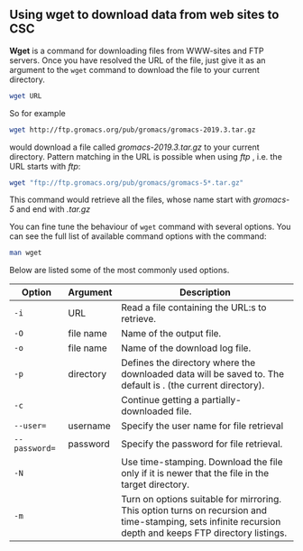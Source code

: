 ## Using wget to download data from web sites to CSC 
**Wget** is a command for downloading files from  WWW-sites and FTP servers. Once you have resolved the URL of the file, just give it as an argument to the `wget` command to download the file to your current directory.

```bash
wget URL
``` 
So for example 

```bash
wget http://ftp.gromacs.org/pub/gromacs/gromacs-2019.3.tar.gz
```
would download a file called _gromacs-2019.3.tar.gz_ to your current directory.
Pattern matching in the URL is possible when using _ftp_ , i.e. the URL starts with _ftp_:

```bash
wget "ftp://ftp.gromacs.org/pub/gromacs/gromacs-5*.tar.gz"
```
This command would retrieve all the files, whose name start with _gromacs-5_ and end with
_.tar.gz_

You can fine tune the behaviour of `wget` command with several options. 
You can see the full list of available command options with the command:
```bash
man wget
```
Below are listed some of the most commonly used options.

|Option 	| Argument | Description |
|---------------|----------|-------------|
|`-i`		|URL	   |Read a file containing the URL:s to retrieve.		 |
|`-O`		|file name |Name of the output file.		 |
|`-o`		|file name |Name of the download log file.		 |
|`-p`		|directory |Defines the directory where the downloaded data will be saved to. The default is . (the current directory).<Paste>		 |
|`-c`		|	   |Continue getting a partially-downloaded file.		 |
|`--user= `	|username  |Specify the user name for file retrieval		 |
|`--password=  `	|password  |Specify the password for file retrieval.		 |
|`-N`		|	   |Use time-stamping. Download the file only if it is newer that the file in the target directory.		 |
|`-m`		|	   |Turn on options suitable for mirroring. This option turns on recursion and time-stamping, sets infinite recursion depth and keeps FTP directory listings.|
